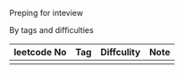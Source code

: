 Preping for inteview

By tags and difficulties



| leetcode No | Tag  | Diffculity | Note |
| ----------- | ---- | ---------- | ---- |
|             |      |            |      |

